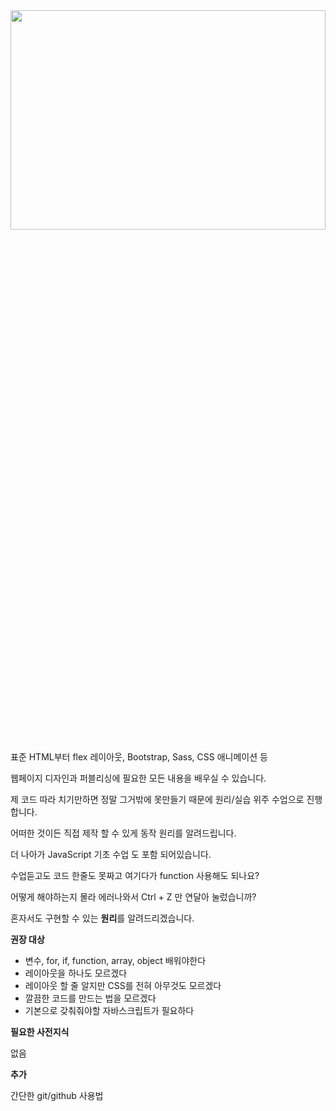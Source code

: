 
<div align-item="flex-start">
<img src="https://github.com/KoreaInformationTechnology/.github/assets/110442250/8d81d5e4-6cc4-4f2d-b98a-4cbd7d9200f3" width="100%" height="30%">
</div>




표준 HTML부터 flex 레이아웃, Bootstrap, Sass, CSS 애니메이션 등

웹페이지 디자인과 퍼블리싱에 필요한 모든 내용을 배우실 수 있습니다.

제 코드 따라 치기만하면 정말 그거밖에 못만들기 때문에 원리/실습 위주 수업으로 진행합니다. 

어떠한 것이든 직접 제작 할 수 있게 동작 원리를 알려드립니다.

더 나아가 JavaScript 기초 수업 도 포함 되어있습니다.

수업듣고도 코드 한줄도 못짜고 여기다가 function 사용해도 되나요? 

어떻게 해야하는지 몰라 에러나와서 Ctrl + Z 만 연달아 눌렀습니까?

혼자서도 구현할 수 있는 **원리**를 알려드리겠습니다.


**권장 대상**

- 변수, for, if, function, array, object 배워야한다
- 레이아웃을 하나도 모르겠다
- 레이아웃 할 줄 알지만 CSS를 전혀 아무것도 모르겠다
- 깔끔한 코드를 만드는 법을 모르겠다
- 기본으로 갖춰줘야할 자바스크립트가 필요하다


**필요한 사전지식**

없음


**추가**

간단한 git/github 사용법
